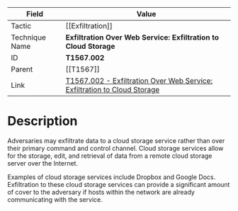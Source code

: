 
|Field|Value|
|---|---|
|Tactic|[[Exfiltration]]|
|Technique Name|**Exfiltration Over Web Service: Exfiltration to Cloud Storage**|
|ID|**T1567.002**|
|Parent|[[T1567]]|
|Link|[T1567.002 - Exfiltration Over Web Service: Exfiltration to Cloud Storage](https://attack.mitre.org/techniques/T1567/002)|

# Description

Adversaries may exfiltrate data to a cloud storage service rather than over their primary command and control channel. Cloud storage services allow for the storage, edit, and retrieval of data from a remote cloud storage server over the Internet.

Examples of cloud storage services include Dropbox and Google Docs. Exfiltration to these cloud storage services can provide a significant amount of cover to the adversary if hosts within the network are already communicating with the service. 